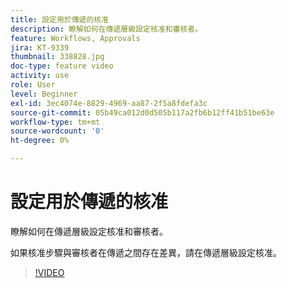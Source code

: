```yaml
---
title: 設定用於傳遞的核准
description: 瞭解如何在傳遞層級設定核准和審核者。
feature: Workflows, Approvals
jira: KT-9339
thumbnail: 338828.jpg
doc-type: feature video
activity: use
role: User
level: Beginner
exl-id: 3ec4074e-8829-4969-aa87-2f5a8fdefa3c
source-git-commit: 05b49ca012d0d505b117a2fb6b12ff41b51be63e
workflow-type: tm+mt
source-wordcount: '0'
ht-degree: 0%

---
```


# 設定用於傳遞的核准 

瞭解如何在傳遞層級設定核准和審核者。  

如果核准步驟與審核者在傳遞之間存在差異，請在傳遞層級設定核准。

>[!VIDEO](https://video.tv.adobe.com/v/338828?quality=12&learn=on)
